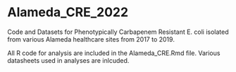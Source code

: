 # Alameda_CRE_2022
Code and Datasets for Phenotypically Carbapenem Resistant E. coli isolated from various Alameda healthcare sites from 2017 to 2019. 

All R code for analysis are included in the Alameda_CRE.Rmd file. 
Various datasheets used in analyses are inlcuded. 

